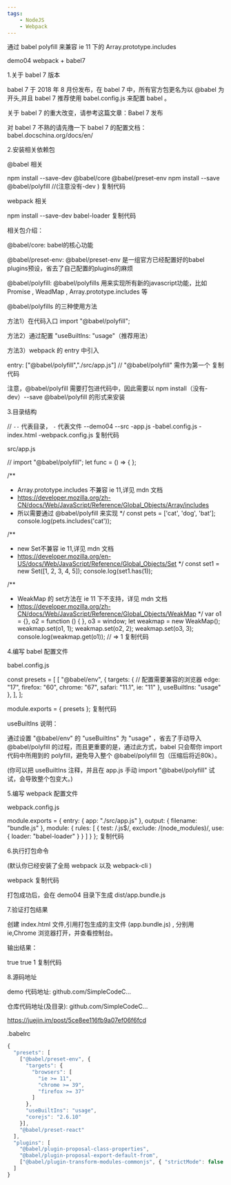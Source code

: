 ```yaml
---
tags:
    - NodeJS
    - Webpack
---
```


通过 babel polyfill 来兼容 ie 11 下的 Array.prototype.includes

demo04 webpack + babel7

1.关于 babel 7 版本

babel 7 于 2018 年 8 月份发布，在 babel 7 中，所有官方包更名为以 @babel 为开头,并且 babel 7 推荐使用 babel.config.js 来配置 babel 。

关于 babel 7 的重大改变，请参考这篇文章：Babel 7 发布

对 babel 7 不熟的请先撸一下 babel 7 的配置文档：babel.docschina.org/docs/en/

2.安装相关依赖包

@babel 相关

npm install --save-dev @babel/core @babel/preset-env
npm install --save @babel/polyfill //(注意没有-dev )
复制代码

webpack 相关

npm install --save-dev babel-loader
复制代码

相关包介绍：

@babel/core: babel的核心功能

@babel/preset-env: @babel/preset-env 是一组官方已经配置好的babel plugins预设，省去了自己配置的plugins的麻烦

@babel/polyfill: @babel/polyfills 用来实现所有新的javascript功能，比如 Promise , WeadMap , Array.prototype.includes 等

@babel/polyfills 的三种使用方法

方法1）在代码入口 import "@babel/polyfill";

方法2）通过配置 "useBuiltIns: "usage"（推荐用法）

方法3）webpack 的 entry 中引入

entry: ["@babel/polyfill","./src/app.js"] // "@babel/polyfill" 需作为第一个
复制代码

注意，@babel/polyfill 需要打包进代码中，因此需要以 npm install（没有-dev）--save @babel/polyfill 的形式来安装

3.目录结构

// `--` 代表目录， `-` 代表文件
  --demo04
    --src
      -app.js
    -babel.config.js
    -index.html
    -webpack.config.js
复制代码

src/app.js

// import "@babel/polyfill";
let func = () => { };

/**
 * Array.prototype.includes 不兼容 ie 11,详见 mdn 文档
 * https://developer.mozilla.org/zh-CN/docs/Web/JavaScript/Reference/Global_Objects/Array/includes
 * 所以需要通过 @babel/polyfill 来实现
 */
const pets = ['cat', 'dog', 'bat'];
console.log(pets.includes('cat'));

/**
 * new Set不兼容 ie 11,详见 mdn 文档
 * https://developer.mozilla.org/en-US/docs/Web/JavaScript/Reference/Global_Objects/Set
 */
const set1 = new Set([1, 2, 3, 4, 5]);
console.log(set1.has(1));

/**
 * WeakMap 的 set方法在 ie 11 下不支持，详见 mdn 文档
 * https://developer.mozilla.org/zh-CN/docs/Web/JavaScript/Reference/Global_Objects/WeakMap
 */
var o1 = {},
  o2 = function () { },
  o3 = window;
let weakmap = new WeakMap();
weakmap.set(o1, 1);
weakmap.set(o2, 2);
weakmap.set(o3, 3);
console.log(weakmap.get(o1));   // => 1
复制代码

4.编写 babel 配置文件

babel.config.js

const presets = [
  [
    "@babel/env",
    {
      targets: { // 配置需要兼容的浏览器
        edge: "17",
        firefox: "60",
        chrome: "67",
        safari: "11.1",
        ie: "11"
      },
      useBuiltIns: "usage"
    },
  ],
];

module.exports = { presets };
复制代码

useBuiltIns 说明：

通过设置 "@babel/env" 的 "useBuiltIns" 为 "usage" ，省去了手动导入 @babel/polyfill 的过程，而且更重要的是，通过此方式，babel 只会帮你 import 代码中所用到的 polyfill，避免导入整个 @babel/polyfill 包（压缩后将近80k）。

(你可以把 useBuiltIns 注释，并且在 app.js 手动 import "@babel/polyfill" 试试，会导致整个包变大。)

5.编写 webpack 配置文件

webpack.config.js

module.exports = {
  entry: {
    app: "./src/app.js"
  },
  output: {
    filename: "bundle.js"
  },
  module: {
    rules: [
      {
        test: /\.js$/,
        exclude: /(node_modules)/,
        use: {
          loader: "babel-loader"
        }
      }
    ]
  }
};
复制代码

6.执行打包命令

(默认你已经安装了全局 webpack 以及 webpack-cli )

webpack
复制代码

打包成功后，会在 demo04 目录下生成 dist/app.bundle.js

7.验证打包结果

创建 index.html 文件,引用打包生成的主文件 (app.bundle.js) , 分别用 ie,Chrome 浏览器打开，并查看控制台。

输出结果：

true
true
1
复制代码

8.源码地址

demo 代码地址: github.com/SimpleCodeC…

仓库代码地址(及目录): github.com/SimpleCodeC…





https://juejin.im/post/5ce8ee116fb9a07ef06f6fcd





.babelrc

```javascript
{
  "presets": [
    ["@babel/preset-env", {
      "targets": {
        "browsers": [
          "ie >= 11",
          "chrome >= 39",
          "firefox >= 37"
        ]
      },
      "useBuiltIns": "usage",
      "corejs": "2.6.10"
    }],
    "@babel/preset-react"
  ],
  "plugins": [
    "@babel/plugin-proposal-class-properties",
    "@babel/plugin-proposal-export-default-from",
    ["@babel/plugin-transform-modules-commonjs", { "strictMode": false }]
  ]
}

```



